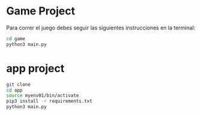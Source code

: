 # Game Project

Para correr el juego debes seguir las siguientes instrucciones en la terminal:

```sh
cd game
python3 main.py
```

# app project

```sh
git clone
cd app
source myenv01/bin/activate
pip3 install -r requirements.txt
python3 main.py
```
